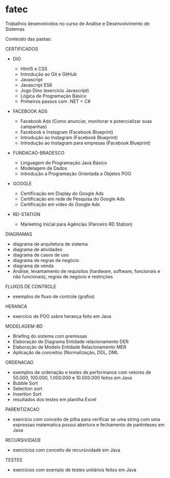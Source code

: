 # fatec
Trabalhos desenvolvidos no curso de Análise e Desenvolvimento de Sistemas

Conteúdo das pastas:

CERTIFICADOS
- DIO
  - Html5 e CSS
  - Introdução ao Git e GitHub
  - Javascript
  - Javascript ES6
  - Jogo Dino (exercício Javascript)
  - Lógica de Programação Básico
  - Primeiros passos com .NET + C#

- FACEBOOK ADS
  - Facebook Ads (Como anunciar, monitorar e potencializar suas campanhas)
  - Facebook e Instagram (Facebook Blueprint)
  - Introdução ao Instagram (Facebook Blueprint)
  - Introdução ao Instagram para empresas (Facebook Blueprint)

- FUNDACAO-BRADESCO
  - Linguagem de Programação Java Básico
  - Modelagem de Dados
  - Introdução a Programação Orientada a Objetos POO

- GOOGLE
  - Certificação em Display do Google Ads
  - Certificação em rede de Pesquisa do Google Ads
  - Certificação em vídeo do Google Ads

- RD-STATION
  - Marketing Inicial para Agências (Parceiro RD Station)

DIAGRAMAS
- diagrama de arquitetura de sistema
- diagrama de atividades
- diagrama de casos de uso
- diagrama de regras de negócio
- diagrama de venda
- Análise, levantamento de requisitos (hardware, software, funcionais e não funcionais), regras de negócio e restrições

FLUXOS DE CONTROLE
- exemplos de fluxo de controle (grafos)

HERANCA
- exercício de POO sobre herança feito em Java

MODELAGEM-BD
- Briefing do sistema com premissas
- Elaboração de Diagrama Entidade relacionamento DER
- Elaboração de Modelo Entidade Relacionamento MER
- Aplicação de conceitos (Normalização, DDL, DML

ORDENACAO
- exemplos de ordenação e testes de performance com vetores de 50.000, 100.000, 1.000.000 e 10.000.000 feitos em Java
- Bubble Sort
- Selection sort
- Insertion Sort
- resultados dos testes em planilha Excel

PARENTIZACAO
- exercício com conceito de pilha para verificar se uma string com uma expressao matematica possui abertura e fechamento de parênteses em Java

RECURSIVIDADE
- exercícios com conceito de recursividade em Java

TESTES
- exercícios com exemplo de testes unitários feitos em Java
